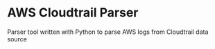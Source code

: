 # AWS Cloudtrail Parser

Parser tool written with Python to parse AWS logs from Cloudtrail data source  


